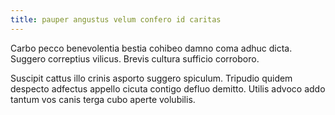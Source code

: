 ```yaml
---
title: pauper angustus velum confero id caritas
---
```


Carbo pecco benevolentia bestia cohibeo damno coma adhuc dicta. Suggero correptius vilicus. Brevis cultura sufficio corroboro.

Suscipit cattus illo crinis asporto suggero spiculum. Tripudio quidem despecto adfectus appello cicuta contigo defluo demitto. Utilis advoco addo tantum vos canis terga cubo aperte volubilis.